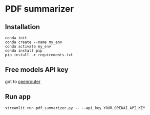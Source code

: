 # PDF summarizer #

## Installation
```
conda init
conda create --name my_env 
conda activate my_env
conda install pip
pip install -r requirements.txt
```



## Free models API key
got to [openrouter](https://openrouter.ai/)

## Run app
```
streamlit run pdf_summarizer.py -- --api_key YOUR_OPENAI_API_KEY
```